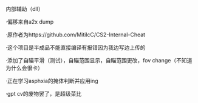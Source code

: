 内部辅助（dll）

·偏移来自a2x dump

·原作者为https://github.com/MitilcC/CS2-Internal-Cheat

·这个项目是半成品不能直接编译有报错因为我边写边上传的

·添加了自瞄平滑（测试），自瞄范围显示，自瞄范围更改，fov change（不知道为什么会很卡）

·正在学习asphxia的掩体判断并应用ing

·gpt cv的废物罢了，是超级菜比
